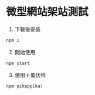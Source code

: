 # 微型網站架站測試


1. 下載後安裝

```bash
npm i
```

2. 開始使用
```bash
npm start
```

3. 使用十萬伏特
```bash
npm pikappika!
```